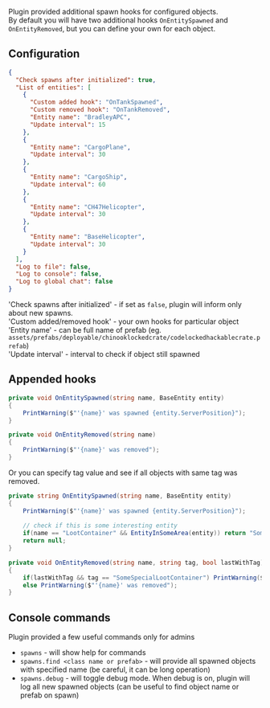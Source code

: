 Plugin provided additional spawn hooks for configured objects.  
By default you will have two additional hooks `OnEntitySpawned` and `OnEntityRemoved`, but you can define your own for each object.

## Configuration
```json
{
  "Check spawns after initialized": true,
  "List of entities": [
    {
      "Custom added hook": "OnTankSpawned",
      "Custom removed hook": "OnTankRemoved",
      "Entity name": "BradleyAPC",
      "Update interval": 15
    },
    {
      "Entity name": "CargoPlane",
      "Update interval": 30
    },
    {
      "Entity name": "CargoShip",
      "Update interval": 60
    },
    {
      "Entity name": "CH47Helicopter",
      "Update interval": 30
    },
    {
      "Entity name": "BaseHelicopter",
      "Update interval": 30
    }
  ],
  "Log to file": false,
  "Log to console": false,
  "Log to global chat": false
}
```

'Check spawns after initialized' - if set as `false`, plugin will inform only about new spawns.  
'Custom added/removed hook' - your own hooks for particular object  
'Entity name' - can be full name of prefab (eg. `assets/prefabs/deployable/chinooklockedcrate/codelockedhackablecrate.prefab`)  
'Update interval' - interval to check if object still spawned

## Appended hooks
```c#
private void OnEntitySpawned(string name, BaseEntity entity)
{
    PrintWarning($"'{name}' was spawned {entity.ServerPosition}");
}

private void OnEntityRemoved(string name)
{
    PrintWarning($"'{name}' was removed");
}
```
Or you can specify tag value and see if all objects with same tag was removed.
```c#
private string OnEntitySpawned(string name, BaseEntity entity)
{
    PrintWarning($"'{name}' was spawned {entity.ServerPosition}");
    
    // check if this is some interesting entity
    if(name == "LootContainer" && EntityInSomeArea(entity)) return "SomeSpecialLootContainer";
    return null;
}

private void OnEntityRemoved(string name, string tag, bool lastWithTag)
{
    if(lastWithTag && tag == "SomeSpecialLootContainer") PrintWarning($"All special loot boxes was removed");
    else PrintWarning($"'{name}' was removed");
}
```

## Console commands
Plugin provided a few useful commands only for admins
- `spawns` - will show help for commands
- `spawns.find <class name or prefab>` - will provide all spawned objects with specified name (be careful, it can be long operation)
- `spawns.debug` - will toggle debug mode. When debug is on, plugin will log all new spawned objects (can be useful to find object name or prefab on spawn)